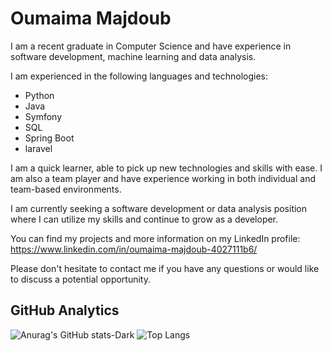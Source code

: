 <div>
<h1>Oumaima Majdoub</h1>
<p>I am a recent graduate in Computer Science and have experience in software development, machine learning and data analysis.</p>
<p>I am experienced in the following languages and technologies:</p>
<ul>
<li>Python</li>
<li>Java</li>
<li>Symfony</li>
<li>SQL</li>
<li>Spring Boot</li>
<li>laravel</li>
</ul>
<p>I am a quick learner, able to pick up new technologies and skills with ease. I am also a team player and have experience working in both individual and team-based environments.</p>
<p>I am currently seeking a software development or data analysis position where I can utilize my skills and continue to grow as a developer.</p>
<p>You can find my projects and more information on my LinkedIn profile: <a href="https://www.linkedin.com/in/oumaima-majdoub-4027111b6/">https://www.linkedin.com/in/oumaima-majdoub-4027111b6/</a></p>
<p>Please don't hesitate to contact me if you have any questions or would like to discuss a potential opportunity.</p>
</div>

<h2>GitHub Analytics</h2>

![Anurag's GitHub stats-Dark](https://github-readme-stats.vercel.app/api?username=oumaimamajdoub&show_icons=true&theme=dark#gh-dark-mode-only)
![Top Langs](https://github-readme-stats.vercel.app/api/top-langs/?username=oumaimamajdoub&layout=compact&theme=dark#gh-dark-mode-only)
